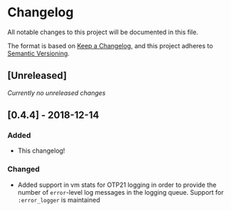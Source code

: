 # Changelog
All notable changes to this project will be documented in this file.

The format is based on [Keep a Changelog](https://keepachangelog.com/en/1.0.0/),
and this project adheres to [Semantic Versioning](https://semver.org/spec/v2.0.0.html).

## [Unreleased]
*Currently no unreleased changes*

## [0.4.4] - 2018-12-14
### Added
- This changelog!

### Changed
- Added support in vm stats for OTP21 logging in order to provide the number of `error`-level log messages in the logging queue.  Support for `:error_logger` is maintained
